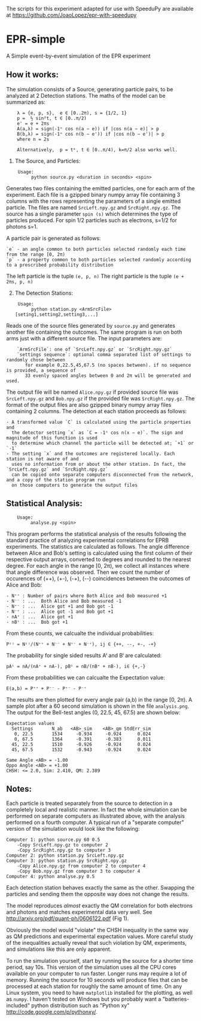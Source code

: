 The scripts for this experiment adapted for use with SpeeduPy are available at https://github.com/JoaoLopez/epr-with-speedupy


EPR-simple
==========

A Simple event-by-event simulation of the EPR experiment

How it works:
------------
The simulation consists of a Source, generating particle pairs, to be analyzed at 2 Detection stations. The maths of the model can be summarized as:  

        λ = {e, p, s},  e ∈ [0..2π), s = {1/2, 1}
        p =  ½ sin²t, t ∈ [0..π/2)
        e' = e + 2πs
        A(a,λ) = sign(-1ⁿ cos n(a − e)) if |cos n(a − e)| > p
        B(b,λ) = sign(-1ⁿ cos n(b − e')) if |cos n(b − e')| > p
        where n = 2s
        
        Alternatively,  p = tᵏ, t ∈ [0..π/4), k=π/2 also works well.

1) The Source, and Particles:

        Usage:
	         python source.py <duration in seconds> <spin> 

Generates two files containing the emitted particles, one for each arm of the experiment.
Each file is a gzipped binary numpy array file containing 3 columns with the rows representing the 
parameters of a single emitted particle. The files are named `SrcLeft.npy.gz` and `SrcRight.npy.gz`.
The source has a single parameter `spin (s)` which determines the type of particles produced. For spin 1/2 particles such as electrons, s=1/2 for photons s=1.

A particle pair is generated as follows:  

    `e` - an angle common to both particles selected randomly each time from the range [0, 2π)
    `p` - a property common to both particles selected randomly according to a prescribed probability distribution
    
The left particle is the tuple `(e, p, n)`
The right particle is the tuple `(e + 2πs, p, n)`

2) The Detection Stations:  

        Usage:
	         python station.py <ArmSrcFile> [seting1,setting2,setting3,...]

Reads one of the source files generated by `source.py` and generates another file
containing the outcomes. The same program is run on both arms just with a different
source file. The input parameters are:  

        `ArmSrcFile`: one of `SrcLeft.npy.gz` or `SrcRight.npy.gz`
        `settings sequence`: optional comma separated list of settings to randomly chose between
           for example 0,22.5,45,67.5 (no spaces between). if no sequence is provided, a sequence of
           33 evenly spaced angles between 0 and 2π will be generated and used.

The output file will be named `Alice.npy.gz` if provided source file was `SrcLeft.npy.gz` and `Bob.npy.gz` if the provided file was `SrcRight.npy.gz`. The format of the output files are also gzipped binary numpy array files containing 2 columns. The detection at each station proceeds as follows:  

    - A transformed value `C` is calculated using the particle properties and 
      the detector setting `x` as `C = -1ⁿ cos n(x − e)`. The sign and magnitude of this function is used 
      to determine which channel the particle will be detected at; `+1` or `-1`
    - The setting `x` and the outcomes are registered locally. Each station is not aware of and 
      uses no information from or about the other station. In fact, the `SrcLeft.npy.gz` and `SrcRight.npy.gz`
      can be copied onto separate computers disconnected from the network, and a copy of the station program run
      on those computers to generate the output files
      

Statistical Analysis:
--------------------    

        Usage: 
	         analyse.py <spin>

This program performs the statistical analysis of the results following the standard practice of analyzing experimental correlations for EPRB experiments. The statistics are calculated as follows. The angle difference between Alice and Bob's setting is calculated using the first column of their respective output arrays, converted to degrees and rounded to the nearest degree. For each angle in the range [0, 2π), we collect all instances where that angle difference was observed. Then we count the number of occurences of (++), (+-), (-+), (--) coincidences between the outcomes of Alice and Bob:  

    - N⁺⁺ : Number of pairs where Both Alice and Bob measured +1
    - N⁻⁻ : ...  Both Alice and Bob measured -1
    - N⁺⁻ : ...  Alice got +1 and Bob got -1
    - N⁻⁺ : ...  Alice got -1 and Bob got +1
    - nA⁺ : ...  Alice got +1
    - nB⁺ : ...  Bob got +1

From these counts, we calcualte the individual probabilities:  

    Pⁱʲ = Nⁱʲ/(N⁺⁺ + N⁻⁻ + N⁺⁻ + N⁻⁺), ij ∈ {++, --, +-, -+}
    
The probability for single sided results Aⁱ and Bⁱ are calculated:  

    pAⁱ = nA/(nA⁺ + nA-), pBⁱ = nB/(nB⁺ + nB-), i∈ {+,-}
    
From these probabilities we can calcualte the Expectation value:  

    E(a,b) = P⁺⁺ + P⁻⁻ - P⁺⁻ - P⁻⁺   

The results are then plotted for every angle pair (a,b) in the range [0, 2π). A sample plot after a 60 second simulation is shown in the file `analysis.png`. The output for the Bell-test angles (0, 22.5, 45, 67.5) are shown below:  


    Expectation values
      Settings       N_ab   <AB>_sim    <AB>_qm StdErr_sim
       0, 22.5       1534     -0.934     -0.924      0.024
       0, 67.5       1364     -0.391     -0.383      0.011
      45, 22.5       1510     -0.926     -0.924      0.024
      45, 67.5       1532     -0.943     -0.924      0.024

	Same Angle <AB> = -1.00
	Oppo Angle <AB> = +1.00
	CHSH: <= 2.0, Sim: 2.410, QM: 2.389
    


Notes:
-----

Each particle is treated separately from the source to detection in a completely local and realistic manner. In fact the whole simulation can be performed on separate computers as illustrated above, with the analysis performed on a fourth computer. A typical run of a "separate computer" version of the simulation would look like the following:  

    Computer 1: python source.py 60 0.5  
        -Copy SrcLeft.npy.gz to computer 2  
        -Copy SrcRight.npy.gz to computer 3  
    Computer 2: python station.py SrcLeft.npy.gz  
    Computer 3: python station.py SrcRight.npy.gz  
        -Copy Alice.npy.gz from computer 2 to computer 4  
        -Copy Bob.npy.gz from computer 3 to computer 4  
    Computer 4: python analyse.py 0.5  



Each detection station behaves exactly the same as the other. Swapping the particles and sending them the opposite way does not change the results.

The model reproduces *almost* exactly the QM correlation for both electrons and photons
and matches experimental data very well. See http://arxiv.org/pdf/quant-ph/0606122.pdf (Fig 1).

Obviously the model would "violate" the CHSH inequality in the same way as QM predictions and experimental expectation values. More careful study of the inequalities actually reveal that such violation by QM, experiments, and simulations like this are only apparent.

To run the simulation yourself, start by running the source for a shorter time period, say 10s. This version of the simulation uses all the CPU cores available on your computer to run faster. Longer runs may require a lot of memory. Running the source for 10 seconds will produce files that can be processed at each station for roughly the same amount of time. On any Linux system, you need to have `matplotlib` installed for the plotting, as well as `numpy`. I haven't tested on Windows but you probably want a "batteries-included" python distribution such as "Python xy" http://code.google.com/p/pythonxy/. 
